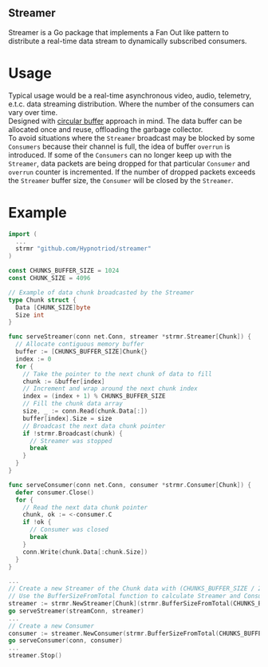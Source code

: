 ## Streamer 
Streamer is a Go package that implements a Fan Out like pattern to distribute a real-time data stream to dynamically subscribed consumers.

# Usage
Typical usage would be a real-time asynchronous video, audio, telemetry, e.t.c. data streaming distribution. Where the number of the consumers can vary over time.  
Designed with [circular buffer](https://en.wikipedia.org/wiki/Circular_buffer) approach in mind. The data buffer can be allocated once and reuse, offloading the garbage collector.  
To avoid situations where the `Streamer` broadcast may be blocked by some `Consumers` because their channel is full, the idea of ​​buffer `overrun` is introduced. If some of the `Consumers` can no longer keep up with the `Streamer`, data packets are being dropped for that particular `Consumer` and `overrun` counter is incremented. If the number of dropped packets exceeds the `Streamer` buffer size, the `Consumer` will be closed by the `Streamer`.  

# Example
```Go
import (
  ...
  strmr "github.com/Hypnotriod/streamer"
)

const CHUNKS_BUFFER_SIZE = 1024
const CHUNK_SIZE = 4096

// Example of data chunk broadcasted by the Streamer
type Chunk struct {
  Data [CHUNK_SIZE]byte
  Size int
}

func serveStreamer(conn net.Conn, streamer *strmr.Streamer[Chunk]) {
  // Allocate contiguous memory buffer
  buffer := [CHUNKS_BUFFER_SIZE]Chunk{}
  index := 0
  for {
    // Take the pointer to the next chunk of data to fill
    chunk := &buffer[index]
    // Increment and wrap around the next chunk index 
    index = (index + 1) % CHUNKS_BUFFER_SIZE
    // Fill the chunk data array
    size, _ := conn.Read(chunk.Data[:])
    buffer[index].Size = size
    // Broadcast the next data chunk pointer
    if !strmr.Broadcast(chunk) {
      // Streamer was stopped
      break
    }
  }
}

func serveConsumer(conn net.Conn, consumer *strmr.Consumer[Chunk]) {
  defer consumer.Close()
  for {
    // Read the next data chunk pointer
    chunk, ok := <-consumer.C
    if !ok {
      // Consumer was closed
      break
    }
    conn.Write(chunk.Data[:chunk.Size])
  }
}

...
// Create a new Streamer of the Chunk data with (CHUNKS_BUFFER_SIZE / 2 - 2) buffer size
// Use the BufferSizeFromTotal function to calculate Streamer and Consumer buffer size in case of circular buffer
streamer := strmr.NewStreamer[Chunk](strmr.BufferSizeFromTotal(CHUNKS_BUFFER_SIZE)).Run()
go serveStreamer(streamConn, streamer)
...
// Create a new Consumer
consumer := streamer.NewConsumer(strmr.BufferSizeFromTotal(CHUNKS_BUFFER_SIZE))
go serveConsumer(conn, consumer)
...
streamer.Stop()
```

